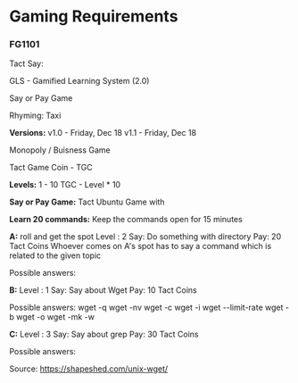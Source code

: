 
# Gaming Requirements

### FG1101

Tact Say:

GLS - Gamified Learning System (2.0)

Say or Pay Game

Rhyming: 
Taxi

**Versions:**
v1.0 - Friday, Dec 18 
v1.1 - Friday, Dec 18

Monopoly / Buisness Game

Tact Game Coin - TGC

**Levels:** 
1 - 10 
TGC - Level * 10

**Say or Pay Game:**
Tact Ubuntu Game with

**Learn 20 commands:** 
Keep the commands open for 15 minutes

**A:** roll and get the spot
Level : 2
Say: Do something with directory 
Pay: 20 Tact Coins Whoever comes on A's spot has to say a command which is related to the given topic

Possible answers:

**B:** 
Level : 1
Say: Say about Wget
Pay: 10 Tact Coins

Possible answers:
wget -q 
wget -nv 
wget -c 
wget -i 
wget --limit-rate 
wget -b 
wget -o 
wget -mk -w

**C:**
Level : 3
Say: Say about grep
Pay: 30 Tact Coins

Possible answers:

Source: 
<https://shapeshed.com/unix-wget/>